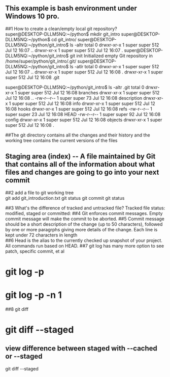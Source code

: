 ## This example is bash environment under Windows 10 pro. 

##1  How to create a clean/empty local git repository?  
super@DESKTOP-DLLM5NQ:~/python$ mkdir git_intro
super@DESKTOP-DLLM5NQ:~/python$ cd git_intro/
super@DESKTOP-DLLM5NQ:~/python/git_intro$ ls -altr
total 0
drwxr-xr-x 1 super super 512 Jul 12 16:07 ..
drwxr-xr-x 1 super super 512 Jul 12 16:07 .
super@DESKTOP-DLLM5NQ:~/python/git_intro$ git init
Initialized empty Git repository in /home/super/python/git_intro/.git/
super@DESKTOP-DLLM5NQ:~/python/git_intro$ ls -atlr
total 0
drwxr-xr-x 1 super super 512 Jul 12 16:07 ..
drwxr-xr-x 1 super super 512 Jul 12 16:08 .
drwxr-xr-x 1 super super 512 Jul 12 16:08 .git

super@DESKTOP-DLLM5NQ:~/python/git_intro$ ls -altr .git
total 0
drwxr-xr-x 1 super super 512 Jul 12 16:08 branches
drwxr-xr-x 1 super super 512 Jul 12 16:08 ..
-rw-r--r-- 1 super super  73 Jul 12 16:08 description
drwxr-xr-x 1 super super 512 Jul 12 16:08 info
drwxr-xr-x 1 super super 512 Jul 12 16:08 hooks
drwxr-xr-x 1 super super 512 Jul 12 16:08 refs
-rw-r--r-- 1 super super  23 Jul 12 16:08 HEAD
-rw-r--r-- 1 super super  92 Jul 12 16:08 config
drwxr-xr-x 1 super super 512 Jul 12 16:08 objects
drwxr-xr-x 1 super super 512 Jul 12 16:08 .

##The git directory contains all the changes and their history and the working tree contains the current versions of the files

##  Staging area (index) -- A file maintained by Git that contains all of the information about what files and changes are going to go into your next commit
##2  add a file to git working tree  
git add git_introduction.txt
git status 
git commit 
git status 


##3  What's the difference of tracked and untracked file?  Tracked file status: modified, staged or committed:
##4  Git enforces commit messages. Empty commit message will make the commit to be aborted. 
##5  Commit message should be a short description of the change (up to 50 characters), followed by one or more paragrphs giving more details of the change. Each line is kept under 72 characters in length  
##6  Head is the alias to the currently checked up snapshot of your project.  All commands run based on HEAD. 
##7  git log has many more option to see patch, specific commit, et al
# 	git log -p 
# 	git log -p -n 1 

##8  git diff  
#	git diff --staged  
 
## view difference between staged with --cached or --staged 
git diff --staged 
